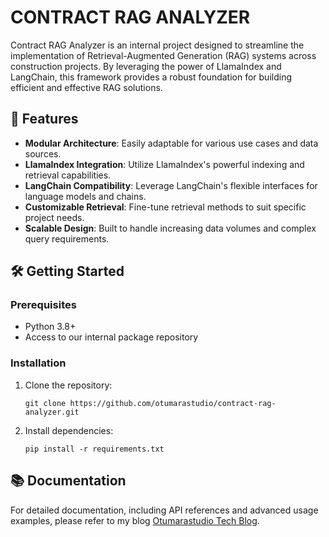 # CONTRACT RAG ANALYZER

Contract RAG Analyzer is an internal project designed to streamline the implementation of Retrieval-Augmented Generation (RAG) systems across construction projects. By leveraging the power of LlamaIndex and LangChain, this framework provides a robust foundation for building efficient and effective RAG solutions.


## 🚀 Features

- **Modular Architecture**: Easily adaptable for various use cases and data sources.
- **LlamaIndex Integration**: Utilize LlamaIndex's powerful indexing and retrieval capabilities.
- **LangChain Compatibility**: Leverage LangChain's flexible interfaces for language models and chains.
- **Customizable Retrieval**: Fine-tune retrieval methods to suit specific project needs.
- **Scalable Design**: Built to handle increasing data volumes and complex query requirements.


## 🛠️ Getting Started

### Prerequisites

- Python 3.8+
- Access to our internal package repository

### Installation

1. Clone the repository:
   ```
   git clone https://github.com/otumarastudio/contract-rag-analyzer.git
   ```

2. Install dependencies:
   ```
   pip install -r requirements.txt
   ```

## 📚 Documentation

For detailed documentation, including API references and advanced usage examples, please refer to my blog [Otumarastudio Tech Blog](https://otumarastudio.github.io).
